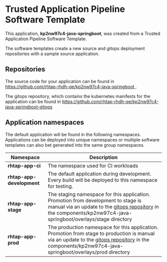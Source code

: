 # Trusted Application Pipeline Software Template

This application, **kp2nw97c4-java-springboot**, was created from a Trusted Application Pipeline Software Template.

The software templates create a new source and gitops deployment repositories with a sample source application. 

## Repositories

The source code for your application can be found in [https://github.com/rhtap-rhdh-qe/kp2nw97c4-java-springboot ](https://github.com/rhtap-rhdh-qe/kp2nw97c4-java-springboot ).
 
The gitops repository, which contains the kubernetes manifests for the application can be found in 
[https://github.com/rhtap-rhdh-qe/kp2nw97c4-java-springboot-gitops ](https://github.com/rhtap-rhdh-qe/kp2nw97c4-java-springboot-gitops ) 

## Application namespaces 

The default application will be found in the following namespaces. Applications can be deployed into unique namespaces or multiple software templates can also bet generated into the same group namespaces.  

|  Namespace   |  Description   |  
| -------- | -------- |
| **rhtap-app-ci** | The namespace used for CI workloads |
| **rhtap-app-development** | The default application during development. Every build will be deployed to this namespace for testing. |
| **rhtap-app-stage** | The staging namespace for this application. Promotion from development to stage is manual via an update to the [gitops repository](https://github.com/rhtap-rhdh-qe/kp2nw97c4-java-springboot-gitops ) in the components/kp2nw97c4-java-springboot/overlays/stage directory |
| **rhtap-app-prod** | The production namespace for this application. Promotion from stage to production is manual via an update to the [gitops repository](https://github.com/rhtap-rhdh-qe/kp2nw97c4-java-springboot-gitops ) in the components/kp2nw97c4-java-springboot/overlays/prod directory |
